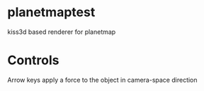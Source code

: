 # planetmaptest
kiss3d based renderer for planetmap


# Controls
Arrow keys apply a force to the object in camera-space direction

[](preview.jpg)
